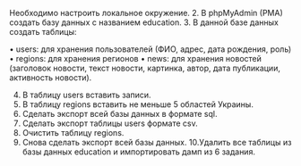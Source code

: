 Необходимо настроить локальное окружение.
2. В phpMyAdmin (PMA) создать базу данных с названием
education.
3. В данной базе данных создать таблицы:

• users: для хранения пользователей (ФИО, адрес, дата
рождения, роль)
• regions: для хранения регионов
• news: для хранения новостей (заголовок новости, текст
новости, картинка, автор, дата публикации, активность
новости).

4. В таблицу users вставить записи.
5. В таблицу regions вставить не меньше 5 областей Украины.
6. Сделать экспорт всей базы данных в формате sql.
7. Сделать экспорт таблицы users формате csv.
8. Очистить таблицу regions.
9. Снова сделать экспорт всей базы данных.
10.Удалить все таблицы из базы данных education и
импортировать дамп из 6 задания.
